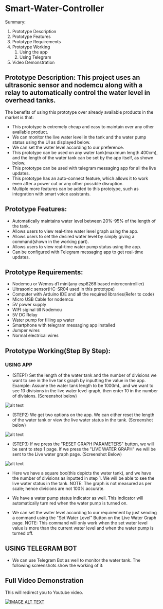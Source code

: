 # Smart-Water-Controller

Summary:
1. Prototype Description
2. Prototype Features
3. Prototype Requirements
4. Prototype Working
      1. Using the app
      2. Using Telegram
5. Video Demonstration



## Prototype Description: This project uses an ultrasonic sensor and nodemcu along with a relay to automatically control the water level in overhead tanks. ## 
The benefits of using this prototype over already available products in the market is that:
* This prototype is extremely cheap and easy to maintain over any other available product.
* We can monitor the live water level in the tank and the water pump status using the UI as displayed below.
* We can set the water level according to our preference.
* This prototype can be used on any water tank(maximum length 400cm), and the length of the water tank can be set by the app itself, as shown below.
* This prototype can be used with telegram messaging app for all the live updates.
* This prototype has an auto-connect feature, which allows it to work even after a power cut or any other possible disruption. 
* Multiple more features can be added to this prototype, such as integration with smart voice assistants.
      



## Prototype Features: ##
* Automatically maintains water level between 20%-95% of the length of the tank. 
* Allows users to view real-time water level graph using the app. 
* Allows users to set the desired water level by simply giving a command(shown in the working part).
* Allows users to view real-time water pump status using the app.
* Can be configured with Telegram messaging app to get real-time updates.


## Prototype Requirements: ##
* Nodemcu or Wemos d1 mini(any esp8266 based microcontrolller)
* Ultrasonic sensor(HC-SR04 used in this prototype)
* Computer with Arduino IDE and all the required libraries(Refer to code)
* Micro USB Cable for nodemcu
* 5V power supply
* WIFI siginal till Nodemcu
* 5V DC Relay
* Water pump for filling up water
* Smartphone with telegram messaging app installed
* Jumper wires 
* Normal electrical wires 
      
 

## Prototype Working(Step By Step): ##

### USING APP ###

* (STEP1) Set the length of the water tank and the number of divisions we want to see in the live tank graph by inputting the value in the app. Example: Assume the water tank length to be 1000mL, and we want to see 10 divisions in the live water level graph, then enter 10 in the number of divisions. (Screenshot below)

![alt text](https://github.com/shubhamxbajaj/Smart-Water-Controller/blob/main/screenshots/WhatsApp%20Image%202022-04-22%20at%2011.08.21%20PM.jpeg)

* (STEP2) We get two options on the app. We can either reset the length of the water tank or view the live water status in the tank. (Screenshot below)

![alt text](https://github.com/shubhamxbajaj/Smart-Water-Controller/blob/main/screenshots/main_menu.jpg)

* (STEP3) If we press the "RESET GRAPH PARAMETERS" button, we will be sent to step 1 page. If we press the "LIVE WATER GRAPH" we will be sent to the Live water graph page. (Screenshot Below)

![alt text](https://github.com/shubhamxbajaj/Smart-Water-Controller/blob/main/screenshots/current_water_level_graph.jpg)

* Here we have a square box(this depicts the water tank), and we have the number of divisions as inputted in step 1. We will be able to see the live water status in the tank. NOTE: The graph is not measured as per scale; hence divisions are not 100% accurate. 

* We have a water pump status indicator as well. This indicator will automatically turn red when the water pump is turned on.

* We can set the water level according to our requirement by just sending a command using the "Set Water Level" Button on the Live Water Graph page. NOTE: This command will only work when the set water level value is more than the current water level and when the water pump is turned off. 

## USING TELEGRAM BOT ##

* We can use Telegram Bot as well to monitor the water tank. The following screenshots show the working of it:



## Full Video Demonstration ##

This will redirect you to Youtube video.

[![IMAGE ALT TEXT](https://github.com/shubhamxbajaj/Smart-Water-Controller/blob/main/screenshots/Capture.PNG)](https://youtu.be/yfa8hYIPRuM "Automatic smart water controller with real-time graph and telegram integration")







